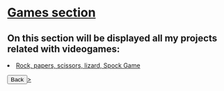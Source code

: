 <h1><ins><b>Games section</b></ins></h1>

<h2>On this section will be displayed all my projects related with videogames:</h2>

<li><a href="https://fransirvent1994.github.io/Games/Game-LizSpock/LizSpockGame">Rock, papers, scissors, lizard, Spock Game</a></li>









<a href="https://fransirvent1994.github.io/"><button onclick="back('Back')">Back</button>></a>

